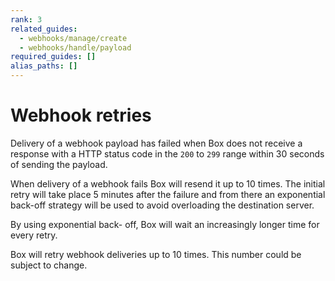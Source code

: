 ```yaml
---
rank: 3
related_guides:
  - webhooks/manage/create
  - webhooks/handle/payload
required_guides: []
alias_paths: []
---
```


# Webhook retries

Delivery of a webhook payload has failed when Box does not receive a
response with a HTTP status code in the `200` to `299` range within 30 seconds
of sending the payload.

When delivery of a webhook fails Box will resend it up to 10 times. The
initial retry will take place 5 minutes after the failure and from there an
exponential back-off strategy will be used to avoid overloading the destination
server.

By using exponential back- off, Box will wait an increasingly longer time for
every retry.

<Message>
  Box will retry webhook deliveries up to 10 times. This number could be subject
  to change.
</Message>
